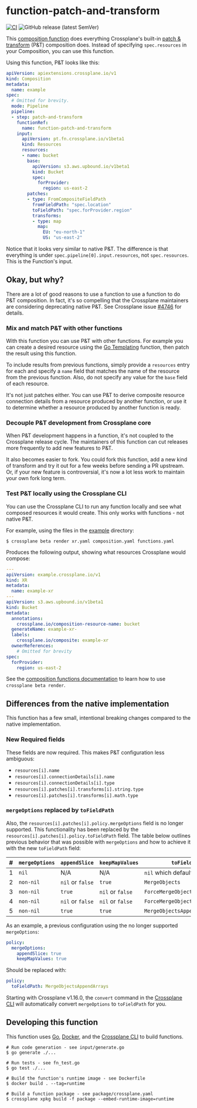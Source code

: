 # function-patch-and-transform
[![CI](https://github.com/crossplane-contrib/function-patch-and-transform/actions/workflows/ci.yml/badge.svg)](https://github.com/crossplane-contrib/function-patch-and-transform/actions/workflows/ci.yml) ![GitHub release (latest SemVer)](https://img.shields.io/github/release/crossplane-contrib/function-patch-and-transform)

This [composition function][docs-functions] does everything Crossplane's
built-in [patch & transform][docs-pandt] (P&T) composition does. Instead of
specifying `spec.resources` in your Composition, you can use this function.

Using this function, P&T looks like this:

```yaml
apiVersion: apiextensions.crossplane.io/v1
kind: Composition
metadata:
  name: example
spec:
  # Omitted for brevity.
  mode: Pipeline
  pipeline:
  - step: patch-and-transform
    functionRef:
      name: function-patch-and-transform
    input:
      apiVersion: pt.fn.crossplane.io/v1beta1
      kind: Resources
      resources:
      - name: bucket
        base:
          apiVersion: s3.aws.upbound.io/v1beta1
          kind: Bucket
          spec:
            forProvider:
              region: us-east-2
        patches:
        - type: FromCompositeFieldPath
          fromFieldPath: "spec.location"
          toFieldPath: "spec.forProvider.region"
          transforms:
          - type: map
            map: 
              EU: "eu-north-1"
              US: "us-east-2"
```

Notice that it looks very similar to native P&T. The difference is that
everything is under `spec.pipeline[0].input.resources`, not `spec.resources`.
This is the Function's input.

## Okay, but why?

There are a lot of good reasons to use a function to use a function to do P&T
composition. In fact, it's so compelling that the Crossplane maintainers are
considering deprecating native P&T. See Crossplane issue [#4746] for details.

### Mix and match P&T with other functions

With this function you can use P&T with other functions. For example you can
create a desired resource using the [Go Templating][fn-go-templating] function,
then patch the result using this function.

To include results from previous functions, simply provide a `resources` entry
for each and specify a `name` field that matches the name of the resource from
the previous function. Also, do not specify any value for the `base` field of
each resource.

It's not just patches either. You can use P&T to derive composite resource
connection details from a resource produced by another function, or use it to
determine whether a resource produced by another function is ready.

### Decouple P&T development from Crossplane core

When P&T development happens in a function, it's not coupled to the Crossplane
release cycle. The maintainers of this function can cut releases more frequently
to add new features to P&T.

It also becomes easier to fork. You could fork this function, add a new kind of
transform and try it out for a few weeks before sending a PR upstream. Or, if
your new feature is controversial, it's now a lot less work to maintain your own
fork long term.

### Test P&T locally using the Crossplane CLI

You can use the Crossplane CLI to run any function locally and see what composed
resources it would create. This only works with functions - not native P&T.

For example, using the files in the [example](example) directory:

```shell
$ crossplane beta render xr.yaml composition.yaml functions.yaml
```
Produces the following output, showing what resources Crossplane would compose:

```yaml
---
apiVersion: example.crossplane.io/v1
kind: XR
metadata:
  name: example-xr
---
apiVersion: s3.aws.upbound.io/v1beta1
kind: Bucket
metadata:
  annotations:
    crossplane.io/composition-resource-name: bucket
  generateName: example-xr-
  labels:
    crossplane.io/composite: example-xr
  ownerReferences:
    # Omitted for brevity
spec:
  forProvider:
    region: us-east-2
```

See the [composition functions documentation][docs-functions] to learn how to
use `crossplane beta render`.

## Differences from the native implementation

This function has a few small, intentional breaking changes compared to the
native implementation.

### New Required fields

These fields are now required. This makes P&T configuration less ambiguous:

* `resources[i].name`
* `resources[i].connectionDetails[i].name`
* `resources[i].connectionDetails[i].type`
* `resources[i].patches[i].transforms[i].string.type`
* `resources[i].patches[i].transforms[i].math.type`

### `mergeOptions` replaced by `toFieldPath`

Also, the `resources[i].patches[i].policy.mergeOptions` field is no longer
supported. This functionality has been replaced by the
`resources[i].patches[i].policy.toFieldPath` field. The table below outlines
previous behavior that was possible with `mergeOptions` and how to achieve it
with the new `toFieldPath` field:

| # | `mergeOptions` | `appendSlice`| `keepMapValues` | `toFieldPath` |
| - | -------------  | ------------ | --------------- | -------------------- |
| 1 | `nil`  | N/A | N/A | `nil` which defaults to `Replace` |
| 2 | `non-nil` | `nil` or `false` | `true` | `MergeObjects` |
| 3 | `non-nil` | `true` | `nil` or `false` | `ForceMergeObjectsAppendArrays` |
| 4 | `non-nil` | `nil` or `false` |  `nil` or `false` |  `ForceMergeObjects`   |
| 5 | `non-nil` | `true` | `true` | `MergeObjectsAppendArrays` |

As an example, a previous configuration using the no longer supported `mergeOptions`:

```yaml
policy:
  mergeOptions:
    appendSlice: true
    keepMapValues: true
```

Should be replaced with:

```yaml
policy:
  toFieldPath: MergeObjectsAppendArrays
```

Starting with Crossplane v1.16.0, the `convert` command in the [Crossplane
CLI][cli-convert] will automatically convert `mergeOptions` to `toFieldPath` for
you.

## Developing this function

This function uses [Go][go], [Docker][docker], and the [Crossplane CLI][cli] to
build functions.

```shell
# Run code generation - see input/generate.go
$ go generate ./...

# Run tests - see fn_test.go
$ go test ./...

# Build the function's runtime image - see Dockerfile
$ docker build . --tag=runtime

# Build a function package - see package/crossplane.yaml
$ crossplane xpkg build -f package --embed-runtime-image=runtime
```

[Crossplane]: https://crossplane.io
[docs-composition]: https://docs.crossplane.io/v1.14/getting-started/provider-aws-part-2/#create-a-deployment-template
[docs-functions]: https://docs.crossplane.io/v1.14/concepts/composition-functions/
[docs-pandt]: https://docs.crossplane.io/v1.14/concepts/patch-and-transform/
[fn-go-templating]: https://github.com/crossplane-contrib/function-go-templating
[#4617]: https://github.com/crossplane/crossplane/issues/4617
[#4746]: https://github.com/crossplane/crossplane/issues/4746
[go]: https://go.dev
[docker]: https://www.docker.com
[cli]: https://docs.crossplane.io/latest/cli
[cli-convert]: https://docs.crossplane.io/latest/cli/command-reference/#beta-convert
